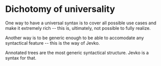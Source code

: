 # Dichotomy of universality

One way to have a universal syntax is to cover all possible use cases and make it extremely rich -- this is, ultimately, not possible to fully realize.

Another way is to be generic enough to be able to accomodate any syntactical feature -- this is the way of Jevko.

Annotated trees are the most generic syntactical structure. Jevko is a syntax for that.